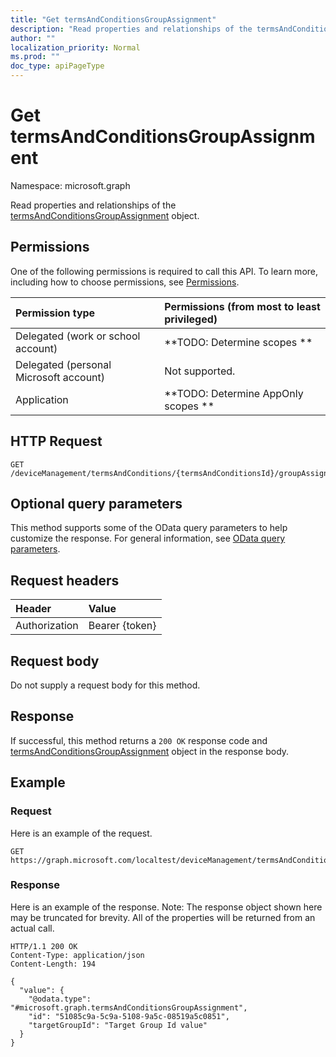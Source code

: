 ```yaml
---
title: "Get termsAndConditionsGroupAssignment"
description: "Read properties and relationships of the termsAndConditionsGroupAssignment object."
author: ""
localization_priority: Normal
ms.prod: ""
doc_type: apiPageType
---
```


# Get termsAndConditionsGroupAssignment

Namespace: microsoft.graph

Read properties and relationships of the [termsAndConditionsGroupAssignment](../resources/termsandconditionsgroupassignment.md) object.

## Permissions
One of the following permissions is required to call this API. To learn more, including how to choose permissions, see [Permissions](/concepts/permissions-reference.md).

|Permission type|Permissions (from most to least privileged)|
|:---|:---|
|Delegated (work or school account)|**TODO: Determine scopes **|
|Delegated (personal Microsoft account)|Not supported.|
|Application|**TODO: Determine AppOnly scopes **|

## HTTP Request
<!-- {
  "blockType": "ignored"
}
-->
``` http
GET /deviceManagement/termsAndConditions/{termsAndConditionsId}/groupAssignments/{termsAndConditionsGroupAssignmentId}
```

## Optional query parameters
This method supports some of the OData query parameters to help customize the response. For general information, see [OData query parameters](/graph/query-parameters).

## Request headers
|Header|Value|
|:---|:---|
|Authorization|Bearer {token}|

## Request body
Do not supply a request body for this method.

## Response
If successful, this method returns a `200 OK` response code and [termsAndConditionsGroupAssignment](../resources/termsandconditionsgroupassignment.md) object in the response body.

## Example

### Request
Here is an example of the request.
<!-- {
  "blockType": "request",
  "name": "get_termsandconditionsgroupassignment"
}
-->
``` http
GET https://graph.microsoft.com/localtest/deviceManagement/termsAndConditions/{termsAndConditionsId}/groupAssignments/{termsAndConditionsGroupAssignmentId}
```

### Response
Here is an example of the response. Note: The response object shown here may be truncated for brevity. All of the properties will be returned from an actual call.
<!-- {
  "blockType": "response",
  "truncated": true,
  "@odata.type": "microsoft.graph.termsAndConditionsGroupAssignment"
}
-->
``` http
HTTP/1.1 200 OK
Content-Type: application/json
Content-Length: 194

{
  "value": {
    "@odata.type": "#microsoft.graph.termsAndConditionsGroupAssignment",
    "id": "51085c9a-5c9a-5108-9a5c-08519a5c0851",
    "targetGroupId": "Target Group Id value"
  }
}
```


